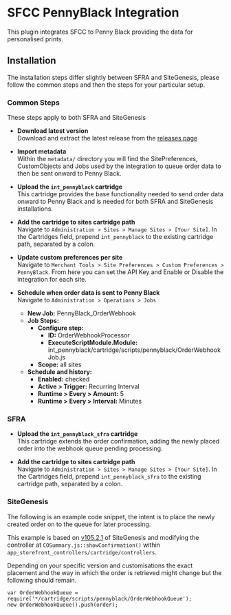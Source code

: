 # SFCC PennyBlack Integration

This plugin integrates SFCC to Penny Black providing the data for personalised prints.

## Installation

The installation steps differ slightly between SFRA and SiteGenesis, please follow the common steps and then the steps for your particular setup.

### Common Steps

These steps apply to both SFRA and SiteGenesis

- **Download latest version**  
  Download and extract the latest release from the [releases page](https://github.com/pennyblack-io/sfcc-pennyblack/releases)

- **Import metadata**  
  Within the `metadata/` directory you will find the SitePreferences, CustomObjects and Jobs used by the integration to queue order data to then be sent onward to Penny Black.

- **Upload the `int_pennyblack` cartridge**  
  This cartridge provides the base functionality needed to send order data onward to Penny Black and is needed for both SFRA and SiteGenesis installations.

- **Add the cartridge to sites cartridge path**  
  Navigate to `Administration > Sites > Manage Sites > [Your Site]`. In the Cartridges field, prepend `int_pennyblack` to the existing cartridge path, separated by a colon.

- **Update custom preferences per site**  
  Navigate to `Merchant Tools > Site Preferences > Custom Preferences > PennyBlack`. From here you can set the API Key and Enable or Disable the integration for each site.

- **Schedule when order data is sent to Penny Black**  
  Navigate to `Administration > Operations > Jobs`
  - **New Job:** PennyBlack_OrderWebhook
  - **Job Steps:**
    - **Configure step:**
      - **ID:** OrderWebhookProcessor
      - **ExecuteScriptModule.Module:** int_pennyblack/cartridge/scripts/pennyblack/OrderWebhookJob.js
    - **Scope:** all sites
  - **Schedule and history:**
    - **Enabled:** checked
    - **Active > Trigger:** Recurring Interval
    - **Runtime > Every > Amount:** 5
    - **Runtime > Every > Interval:** Minutes

### SFRA

- **Upload the `int_pennyblack_sfra` cartridge**  
  This cartridge extends the order confirmation, adding the newly placed order into the webhook queue pending processing.

- **Add the cartridge to sites cartridge path**  
  Navigate to `Administration > Sites > Manage Sites > [Your Site]`. In the Cartridges field, prepend `int_pennyblack_sfra` to the existing cartridge path, separated by a colon.

### SiteGenesis

The following is an example code snippet, the intent is to place the newly created order on to the queue for later processing.

This example is based on [v105.2.1](https://github.com/SalesforceCommerceCloud/sitegenesis/tree/v105.2.1) of SiteGenesis and modifying the controller at `COSummary.js::showConfirmation()` within `app_storefront_controllers/cartridge/controllers`.

Depending on your specific version and customisations the exact placement and the way in which the order is retrieved might change but the following should remain.

```
var OrderWebhookQueue = require('*/cartridge/scripts/pennyblack/OrderWebhookQueue');
new OrderWebhookQueue().push(order);
```
